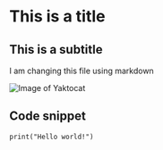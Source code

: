 # This is a title
## This is a subtitle
I am changing this file using markdown

![Image of Yaktocat](https://octodex.github.com/images/yaktocat.png)

## Code snippet
`print("Hello world!") ` 
